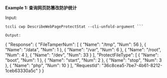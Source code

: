 **Example 1: 查询网页防篡改防护统计**



Input: 

```
tccli cwp DescribeWebPageProtectStat --cli-unfold-argument ```

Output: 
```
{
    "Response": {
        "FileTamperNum": [
            {
                "Name": "/tmp",
                "Num": 56
            },
            {
                "Name": "/data",
                "Num": 1
            },
            {
                "Name": "/var",
                "Num": 6
            },
            {
                "Name": "/root",
                "Num": 4
            },
            {
                "Name": "/dev",
                "Num": 33
            }
        ],
        "ProtectFileType": [
            {
                "Name": "boot",
                "Num": 1
            },
            {
                "Name": "start",
                "Num": 2
            },
            {
                "Name": "stop",
                "Num": 3
            },
            {
                "Name": "php",
                "Num": 10
            }
        ],
        "RequestId": "36c8cea5-7be7-4b61-8212-1ceb63330a5c"
    }
}
```

